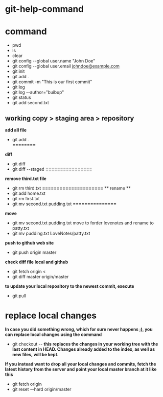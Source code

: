 # git-help-command

# command

- pwd 
- ls 
- clear 
- git config --global user.name "John Doe" 
- git config --global user.email johndoe@example.com 
- git init 
- git add . 
- git commit -m  "This is our first commit" 
- git log 
- git log --author="buibup" 
- git status 
- git add second.txt 

working copy > staging area > repository
--------------
**add all file**
- git add .  
**========**

**diff**
- git diff 
- git diff --staged 
**================**

**remove third.txt file**
- git rm third.txt 
**=====================**
** rename **
- git add home.txt 
- git rm first.txt
- git mv second.txt pudding.txt
**===============**

**move**
- git mv second.txt pudding.txt
  move to forder lovenotes and rename to patty.txt
- git mv pudding.txt LoveNotes/patty.txt 

**push to github web site**
- git push origin master  


**check diff file local and github**
- git fetch origin < 
- git diff master origin/master 


**to update your local repository to the newest commit, execute** 
- git pull <br/>

replace local changes 
============
**In case you did something wrong, which for sure never happens ;), you can replace local changes using the command <br/>**
- git checkout -- <filename>
**this replaces the changes in your working tree with the last content in HEAD. Changes already added to the index, as well as new files, will be kept.**

**If you instead want to drop all your local changes and commits, fetch the latest history from the server and point your local master branch at it like this**
- git fetch origin<br>
- git reset --hard origin/master<br>
